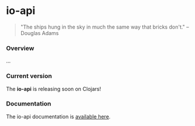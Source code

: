 
# io-api
> "The ships hung in the sky in much the same way that bricks don't." – Douglas Adams

### Overview

...

### Current version

The <strong>io-api</strong> is releasing soon on Clojars!

### Documentation

The io-api documentation is [available here](documentation/COVER.md).
